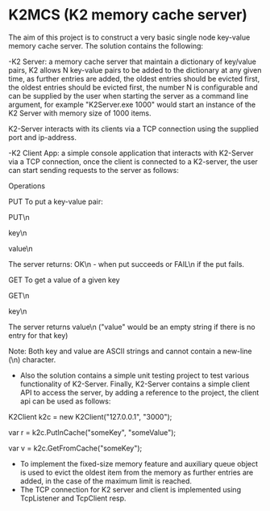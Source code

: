 # K2MCS (K2 memory cache server)

The aim of this project is to construct a very basic single node key-value memory cache server.
The solution contains the following: 

-K2 Server: a memory  cache server that maintain a dictionary of key/value pairs, K2 allows N key-value pairs to be added to the dictionary at any given time, as further entries are added, the oldest entries should be evicted first, the oldest entries should be evicted first, the number N is configurable and can be supplied by the user when starting the server as a command line argument, for example "K2Server.exe 1000" would start an instance of the K2 Server with memory size of 1000 items.

K2-Server interacts with its clients via a TCP connection using the supplied port and ip-address. 

-K2 Client App: a simple console application that interacts with K2-Server via a TCP connection, once the client is connected to a K2-server, the user can start sending requests to the server as follows: 

Operations

PUT 
To put a key-value pair:

PUT\n

key\n

value\n

The server returns: OK\n - when put succeeds or FAIL\n if the put fails.

GET
To get a value  of a given key

GET\n

key\n

The server returns value\n ("value" would be an empty string if there is no entry for that key)

Note: Both key and value are ASCII strings and cannot contain a new-line (\n) character.

- Also the solution contains a simple unit testing project to test various functionality of K2-Server. 
Finally, K2-Server contains a simple client API to access the server, by adding a reference to the project, the client api can be used as follows:

K2Client k2c = new K2Client("127.0.0.1", "3000");

var r = k2c.PutInCache("someKey", "someValue");

var v = k2c.GetFromCache("someKey");


- To implement the fixed-size memory feature and auxiliary queue object is used to evict the oldest item from the memory  as further entries are added, in the case of the maximum limit is reached.
- The TCP connection for K2 server and client is implemented using TcpListener and TcpClient resp.


